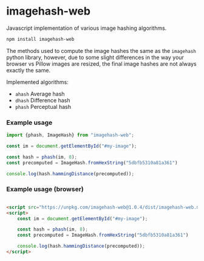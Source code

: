 # imagehash-web

Javascript implementation of various image hashing algorithms.

```bash
npm install imagehash-web
```

The methods used to compute the image hashes
the same as the `imagehash` python library, however, due to
some slight differences in the way your browser vs Pillow images are resized,
the final image hashes are not always exactly the same.

Implemented algorithms:

* `ahash` Average hash
* `dhash` Difference hash
* `phash` Perceptual hash

### Example usage

```javascript
import {phash, ImageHash} from "imagehash-web";

const im = document.getElementById("#my-image");

const hash = phash(im, 8);
const precomputed = ImageHash.fromHexString("5dbfb5310a81a361")

console.log(hash.hammingDistance(precomputed));
```

### Example usage (browser)
```html

<script src="https://unpkg.com/imagehash-web@1.0.4/dist/imagehash-web.min.js"></script>
<script>
    const im = document.getElementById("#my-image");

    const hash = phash(im, 8);
    const precomputed = ImageHash.fromHexString("5dbfb5310a81a361")

    console.log(hash.hammingDistance(precomputed));
</script>
```
